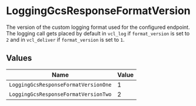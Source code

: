# LoggingGcsResponseFormatVersion

The version of the custom logging format used for the configured endpoint. The logging call gets placed by default in `vcl_log` if `format_version` is set to `2` and in `vcl_deliver` if `format_version` is set to `1`.



## Values

| Name                                 | Value                                |
| ------------------------------------ | ------------------------------------ |
| `LoggingGcsResponseFormatVersionOne` | 1                                    |
| `LoggingGcsResponseFormatVersionTwo` | 2                                    |